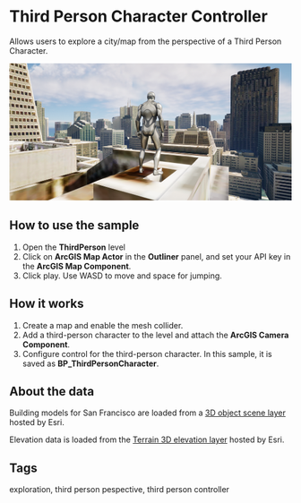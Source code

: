 # Third Person Character Controller

Allows users to explore a city/map from the perspective of a Third Person Character.

![Image of Third Person Controller](3rdPersonDemo.png)

## How to use the sample

1. Open the **ThirdPerson** level
2. Click on **ArcGIS Map Actor** in the **Outliner** panel, and set your API key in the **ArcGIS Map Component**.
3. Click play. Use WASD to move and space for jumping.

## How it works

1. Create a map and enable the mesh collider.
2. Add a third-person character to the level and attach the **ArcGIS Camera Component**.
3. Configure control for the third-person character. In this sample, it is saved as **BP_ThirdPersonCharacter**.

## About the data

Building models for San Francisco are loaded from a [3D object scene layer](https://tiles.arcgis.com/tiles/z2tnIkrLQ2BRzr6P/arcgis/rest/services/SanFrancisco_Bldgs/SceneServer) hosted by Esri.

Elevation data is loaded from the [Terrain 3D elevation layer](https://www.arcgis.com/home/item.html?id=7029fb60158543ad845c7e1527af11e4) hosted by Esri.

## Tags

exploration, third person pespective, third person controller
